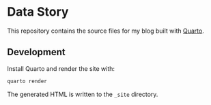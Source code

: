 # Data Story

This repository contains the source files for my blog built with [Quarto](https://quarto.org/).

## Development

Install Quarto and render the site with:

```bash
quarto render
```

The generated HTML is written to the `_site` directory.
